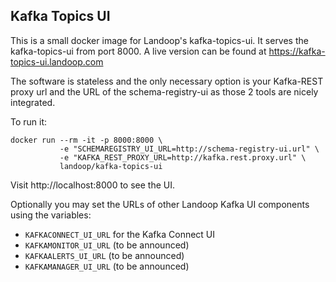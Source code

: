 ## Kafka Topics UI ##

This is a small docker image for Landoop's kafka-topics-ui.
It serves the kafka-topics-ui from port 8000.
A live version can be found at <https://kafka-topics-ui.landoop.com>

The software is stateless and the only necessary option is your Kafka-REST proxy url
and the URL of the schema-registry-ui as those 2 tools are nicely integrated.

To run it:

    docker run --rm -it -p 8000:8000 \
               -e "SCHEMAREGISTRY_UI_URL=http://schema-registry-ui.url" \
               -e "KAFKA_REST_PROXY_URL=http://kafka.rest.proxy.url" \
               landoop/kafka-topics-ui

Visit http://localhost:8000 to see the UI.

Optionally you may set the URLs of other Landoop Kafka UI components using the variables:

- `KAFKACONNECT_UI_URL` for the Kafka Connect UI
- `KAFKAMONITOR_UI_URL` (to be announced)
- `KAFKAALERTS_UI_URL` (to be announced)
- `KAFKAMANAGER_UI_URL` (to be announced)
